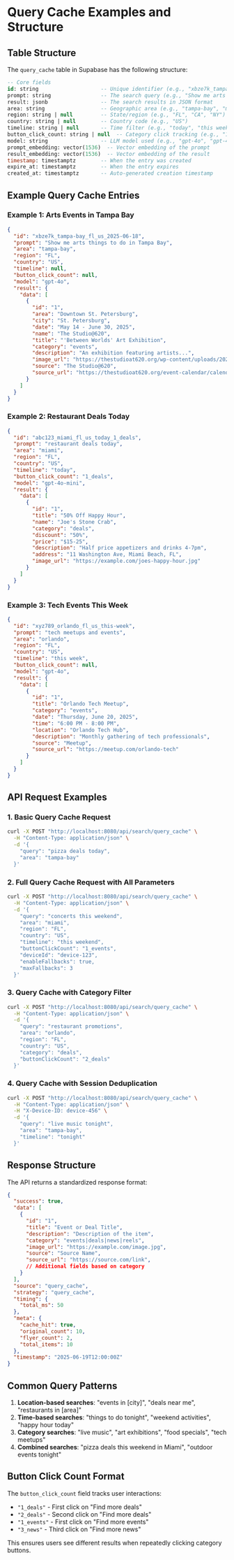 # Query Cache Examples and Structure

## Table Structure

The `query_cache` table in Supabase has the following structure:

```sql
-- Core fields
id: string                    -- Unique identifier (e.g., "xbze7k_tampa-bay_fl_us_2025-06-18")
prompt: string                -- The search query (e.g., "Show me arts things to do in Tampa Bay")
result: jsonb                 -- The search results in JSON format
area: string                  -- Geographic area (e.g., "tampa-bay", "miami", "orlando")
region: string | null         -- State/region (e.g., "FL", "CA", "NY")
country: string | null        -- Country code (e.g., "US")
timeline: string | null       -- Time filter (e.g., "today", "this week", "tonight")
button_click_count: string | null  -- Category click tracking (e.g., "1_deals", "2_events")
model: string                 -- LLM model used (e.g., "gpt-4o", "gpt-4o-mini")
prompt_embedding: vector(1536)  -- Vector embedding of the prompt
result_embedding: vector(1536)  -- Vector embedding of the result
timestamp: timestamptz        -- When the entry was created
expire_at: timestamptz        -- When the entry expires
created_at: timestamptz       -- Auto-generated creation timestamp
```

## Example Query Cache Entries

### Example 1: Arts Events in Tampa Bay
```json
{
  "id": "xbze7k_tampa-bay_fl_us_2025-06-18",
  "prompt": "Show me arts things to do in Tampa Bay",
  "area": "tampa-bay",
  "region": "FL",
  "country": "US",
  "timeline": null,
  "button_click_count": null,
  "model": "gpt-4o",
  "result": {
    "data": [
      {
        "id": "1",
        "area": "Downtown St. Petersburg",
        "city": "St. Petersburg",
        "date": "May 14 - June 30, 2025",
        "name": "The Studio@620",
        "title": "'Between Worlds' Art Exhibition",
        "category": "events",
        "description": "An exhibition featuring artists...",
        "image_url": "https://thestudioat620.org/wp-content/uploads/2025/05/Between-Worlds-650px-x-550px.jpg",
        "source": "The Studio@620",
        "source_url": "https://thestudioat620.org/event-calendar/calendar/"
      }
    ]
  }
}
```

### Example 2: Restaurant Deals Today
```json
{
  "id": "abc123_miami_fl_us_today_1_deals",
  "prompt": "restaurant deals today",
  "area": "miami",
  "region": "FL",
  "country": "US",
  "timeline": "today",
  "button_click_count": "1_deals",
  "model": "gpt-4o-mini",
  "result": {
    "data": [
      {
        "id": "1",
        "title": "50% Off Happy Hour",
        "name": "Joe's Stone Crab",
        "category": "deals",
        "discount": "50%",
        "price": "$15-25",
        "description": "Half price appetizers and drinks 4-7pm",
        "address": "11 Washington Ave, Miami Beach, FL",
        "image_url": "https://example.com/joes-happy-hour.jpg"
      }
    ]
  }
}
```

### Example 3: Tech Events This Week
```json
{
  "id": "xyz789_orlando_fl_us_this-week",
  "prompt": "tech meetups and events",
  "area": "orlando",
  "region": "FL",
  "country": "US",
  "timeline": "this week",
  "button_click_count": null,
  "model": "gpt-4o",
  "result": {
    "data": [
      {
        "id": "1",
        "title": "Orlando Tech Meetup",
        "category": "events",
        "date": "Thursday, June 20, 2025",
        "time": "6:00 PM - 8:00 PM",
        "location": "Orlando Tech Hub",
        "description": "Monthly gathering of tech professionals",
        "source": "Meetup",
        "source_url": "https://meetup.com/orlando-tech"
      }
    ]
  }
}
```

## API Request Examples

### 1. Basic Query Cache Request
```bash
curl -X POST "http://localhost:8080/api/search/query_cache" \
  -H "Content-Type: application/json" \
  -d '{
    "query": "pizza deals today",
    "area": "tampa-bay"
  }'
```

### 2. Full Query Cache Request with All Parameters
```bash
curl -X POST "http://localhost:8080/api/search/query_cache" \
  -H "Content-Type: application/json" \
  -d '{
    "query": "concerts this weekend",
    "area": "miami",
    "region": "FL",
    "country": "US",
    "timeline": "this weekend",
    "buttonClickCount": "1_events",
    "deviceId": "device-123",
    "enableFallbacks": true,
    "maxFallbacks": 3
  }'
```

### 3. Query Cache with Category Filter
```bash
curl -X POST "http://localhost:8080/api/search/query_cache" \
  -H "Content-Type: application/json" \
  -d '{
    "query": "restaurant promotions",
    "area": "orlando",
    "region": "FL",
    "country": "US",
    "category": "deals",
    "buttonClickCount": "2_deals"
  }'
```

### 4. Query Cache with Session Deduplication
```bash
curl -X POST "http://localhost:8080/api/search/query_cache" \
  -H "Content-Type: application/json" \
  -H "X-Device-ID: device-456" \
  -d '{
    "query": "live music tonight",
    "area": "tampa-bay",
    "timeline": "tonight"
  }'
```

## Response Structure

The API returns a standardized response format:

```json
{
  "success": true,
  "data": [
    {
      "id": "1",
      "title": "Event or Deal Title",
      "description": "Description of the item",
      "category": "events|deals|news|reels",
      "image_url": "https://example.com/image.jpg",
      "source": "Source Name",
      "source_url": "https://source.com/link",
      // Additional fields based on category
    }
  ],
  "source": "query_cache",
  "strategy": "query_cache",
  "timing": {
    "total_ms": 50
  },
  "meta": {
    "cache_hit": true,
    "original_count": 10,
    "flyer_count": 2,
    "total_items": 10
  },
  "timestamp": "2025-06-19T12:00:00Z"
}
```

## Common Query Patterns

1. **Location-based searches**: "events in [city]", "deals near me", "restaurants in [area]"
2. **Time-based searches**: "things to do tonight", "weekend activities", "happy hour today"
3. **Category searches**: "live music", "art exhibitions", "food specials", "tech meetups"
4. **Combined searches**: "pizza deals this weekend in Miami", "outdoor events tonight"

## Button Click Count Format

The `button_click_count` field tracks user interactions:
- `"1_deals"` - First click on "Find more deals"
- `"2_deals"` - Second click on "Find more deals"
- `"1_events"` - First click on "Find more events"
- `"3_news"` - Third click on "Find more news"

This ensures users see different results when repeatedly clicking category buttons.